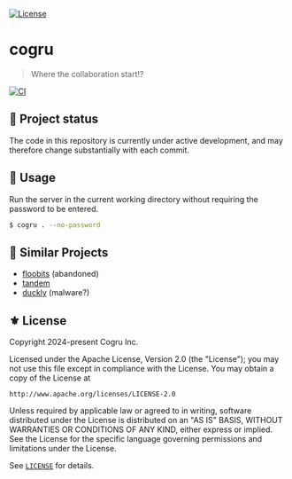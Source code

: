 [![License](https://img.shields.io/badge/License-Apache_2.0-green.svg)](https://opensource.org/licenses/Apache-2.0)

# cogru
> Where the collaboration start!?

[![CI](https://github.com/Cogru/cogru/actions/workflows/test.yml/badge.svg)](https://github.com/Cogru/cogru/actions/workflows/test.yml)

## 🚧 Project status

The code in this repository is currently under active development, and may
therefore change substantially with each commit.

## 🔧 Usage

Run the server in the current working directory without requiring the password
to be entered.

```sh
$ cogru . --no-password
```

## 📁 Similar Projects

- [floobits](https://floobits.com/) (abandoned)
- [tandem](https://github.com/typeintandem/tandem)
- [duckly](https://duckly.com/) (malware?)


## ⚜️ License

Copyright 2024-present Cogru Inc.

Licensed under the Apache License, Version 2.0 (the "License");
you may not use this file except in compliance with the License.
You may obtain a copy of the License at

    http://www.apache.org/licenses/LICENSE-2.0

Unless required by applicable law or agreed to in writing, software
distributed under the License is distributed on an "AS IS" BASIS,
WITHOUT WARRANTIES OR CONDITIONS OF ANY KIND, either express or implied.
See the License for the specific language governing permissions and
limitations under the License.

See [`LICENSE`](./LICENSE) for details.
